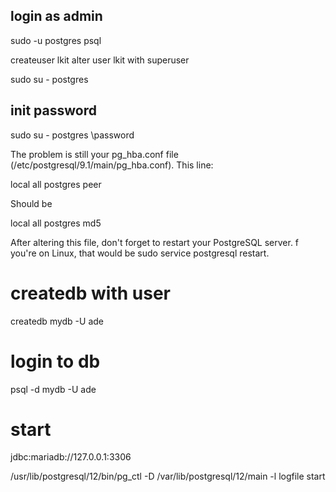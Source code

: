 ## login as admin
sudo -u postgres psql

createuser lkit
alter user lkit with superuser

sudo su - postgres


## init password
sudo su - postgres
\password


The problem is still your pg_hba.conf file (/etc/postgresql/9.1/main/pg_hba.conf). This line:

local   all             postgres                                peer

Should be

local   all             postgres                                md5

After altering this file, don't forget to restart your PostgreSQL server. 
f you're on Linux, that would be sudo service postgresql restart.


# createdb with user
createdb mydb -U ade

# login to db
psql -d mydb -U ade


# start
jdbc:mariadb://127.0.0.1:3306

/usr/lib/postgresql/12/bin/pg_ctl -D /var/lib/postgresql/12/main -l logfile start















